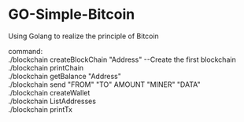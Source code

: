 # GO-Simple-Bitcoin
Using Golang to realize the principle of Bitcoin  

command:  
./blockchain createBlockChain "Address" --Create the first blockchain  
./blockchain printChain  
./blockchain getBalance "Address"  
./blockchain send "FROM" "TO" AMOUNT "MINER" "DATA"  
./blockchain createWallet  
./blockchain ListAddresses  
./blockchain printTx  
